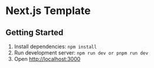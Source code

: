 # Next.js Template

## Getting Started

1. Install dependencies: `npm install`
2. Run development server: `npm run dev or pnpm run dev`
3. Open [http://localhost:3000](http://localhost:3000)


